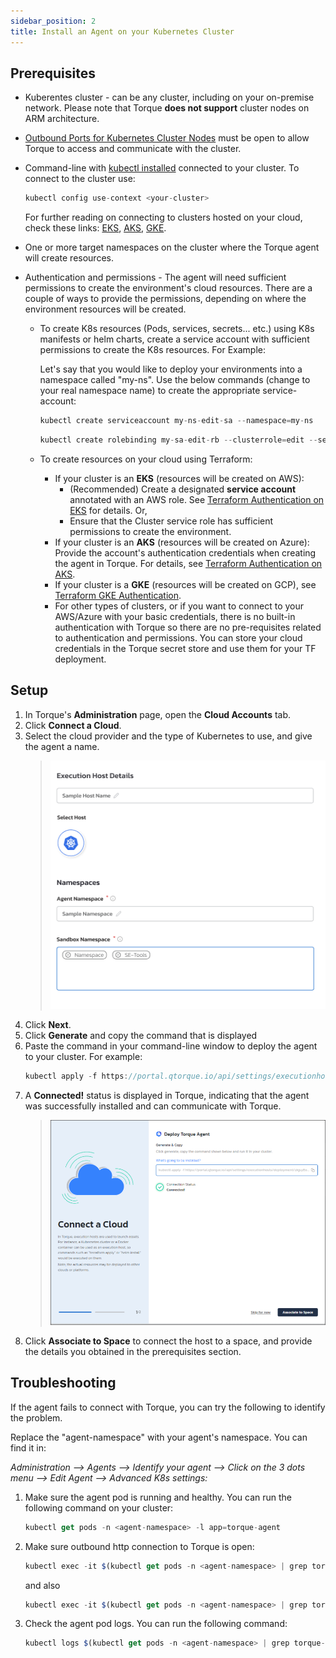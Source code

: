 ```yaml
---
sidebar_position: 2
title: Install an Agent on your Kubernetes Cluster
---
```


## Prerequisites

- Kuberentes cluster - can be any cluster, including on your on-premise network. Please note that Torque __does not support__ cluster nodes on ARM architecture.
- [Outbound Ports for Kubernetes Cluster Nodes](/torque-agent/torque-outbound-ports) must be open to allow Torque to access and communicate with the cluster.
- Command-line with [kubectl installed](https://kubernetes.io/docs/tasks/tools/#kubectl) connected to your cluster.
  To connect to the cluster use: 
  
  ```jsx title=
  kubectl config use-context <your-cluster>
  ```

  For further reading on connecting to clusters hosted on your cloud, check these links: [EKS](https://docs.aws.amazon.com/eks/latest/userguide/create-kubeconfig.html), [AKS](https://docs.microsoft.com/en-us/cli/azure/aks?view=azure-cli-latest#az-aks-get-credentials), [GKE](https://cloud.google.com/sdk/gcloud/reference/container/clusters/get-credentials).
    
- One or more target namespaces on the cluster where the Torque agent will create resources.
   
- Authentication and permissions - The agent will need sufficient permissions to create the environment's cloud resources. There are a couple of ways to provide the permissions, depending on where the environment resources will be created. 
  - To create K8s resources (Pods, services, secrets... etc.) using K8s manifests or helm charts, create a service account with sufficient permissions to create the K8s resources. 
    For Example:

    Let's say that you would like to deploy your environments into a namespace called "my-ns". 
    Use the below commands (change to your real namespace name) to create the appropriate service-account:

    ```jsx title=
    kubectl create serviceaccount my-ns-edit-sa --namespace=my-ns
    ```
    ```jsx title=
    kubectl create rolebinding my-sa-edit-rb --clusterrole=edit --serviceaccount=my-ns:my-ns-edit-sa --namespace=my-ns
    ```

  - To create resources on your cloud using Terraform:
      - If your cluster is an __EKS__ (resources will be created on AWS):
        - (Recommended) Create a designated __service account__ annotated with an AWS role. See [Terraform Authentication on EKS](/torque-agent/service-accounts-for-aws) for details. Or,
        - Ensure that the Cluster service role has sufficient permissions to create the environment.
      - If your cluster is an __AKS__ (resources will be created on Azure): Provide the account's authentication credentials when creating the agent in Torque. For details, see [Terraform Authentication on AKS](/torque-agent/service-accounts-for-azure).
      - If your cluster is a __GKE__ (resources will be created on GCP), see [Terraform GKE Authentication](/torque-agent/service-accounts-for-gcp).
      - For other types of clusters, or if you want to connect to your AWS/Azure with your basic credentials, there is no built-in authentication with Torque so there are no pre-requisites related to authentication and permissions. You can store your cloud credentials in the Torque secret store and use them for your TF deployment.

## Setup

1. In Torque's **Administration** page, open the **Cloud Accounts** tab.
2. Click **Connect a Cloud**.
3. Select the cloud provider and the type of Kubernetes to use, and give the agent a name. 
   > ![Locale Dropdown](/img/add-k8s-wizard.png)
3. Click __Next__. 
4. Click __Generate__ and copy the command that is displayed
5. Paste the command in your command-line window to deploy the agent to your cluster. For example:     
    ```jsx title=
    kubectl apply -f https://portal.qtorque.io/api/settings/executionhosts/deployment/k***roi/deployment.yaml
    ```
5. A __Connected!__ status is displayed in Torque, indicating that the agent was successfully installed and can communicate with Torque. 
    > ![Locale Dropdown](/img/agent-connected-status.png)
6. Click __Associate to Space__ to connect the host to a space, and provide the details you obtained in the prerequisites section.


## Troubleshooting

If the agent fails to connect with Torque, you can try the following to identify the problem.

Replace the "agent-namespace" with your agent's namespace. You can find it in: 

_Administration --> Agents --> Identify your agent --> Click on the 3 dots menu --> Edit Agent --> Advanced K8s settings:_

1. Make sure the agent pod is running and healthy. You can run the following command on your cluster: 
     ```jsx title=
     kubectl get pods -n <agent-namespace> -l app=torque-agent
     ```
2. Make sure outbound http connection to Torque is open:  
     ```jsx title=
     kubectl exec -it $(kubectl get pods -n <agent-namespace> | grep torque-agent | awk '/'$2'/ {print $1;exit}') -n <agent-namespace> -- /bin/sh -c "curl -v http://portal.qtorque.io/hub/agent";
     ```
     and also 
     ```jsx title=
     kubectl exec -it $(kubectl get pods -n <agent-namespace> | grep torque-agent | awk '/'$2'/ {print $1;exit}') -n <agent-namespace> -- /bin/sh -c "nmap -p 5671 acrobatic-lime-gerbil.rmq3.cloudamqp.com";
     ```
3. Check the agent pod logs. You can run the following command:
     ```jsx title=
     kubectl logs $(kubectl get pods -n <agent-namespace> | grep torque-agent | awk '/'$2'/ {print $1;exit}') -n <agent-namespace>
     ```

